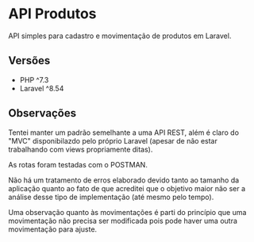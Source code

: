# API Produtos
API simples para cadastro e movimentação de produtos em Laravel.

## Versões 
- PHP ^7.3
- Laravel ^8.54


## Observações
Tentei manter um padrão semelhante a uma API REST, além é claro do "MVC" disponibilazdo pelo próprio Laravel (apesar de não estar trabalhando com views propriamente ditas).

As rotas foram testadas com o POSTMAN.

Não há um tratamento de erros elaborado devido tanto ao tamanho da aplicação quanto ao fato de que acreditei que o objetivo maior não ser a análise desse tipo de implementação (até mesmo pelo tempo).

Uma observação quanto às movimentações é parti do princípio que uma movimentação não precisa ser modificada pois pode haver uma outra movimentação para ajuste.
